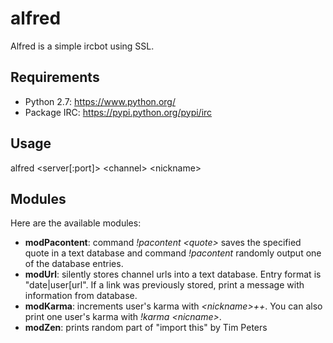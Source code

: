 # alfred
Alfred is a simple ircbot using SSL.

## Requirements
 * Python 2.7: https://www.python.org/
 * Package IRC: https://pypi.python.org/pypi/irc

## Usage
alfred \<server[:port]\> \<channel\> \<nickname\>

## Modules
Here are the available modules:
 * **modPacontent**: command _!pacontent \<quote\>_ saves the specified quote 
   in a text database and command _!pacontent_ randomly output one of the
   database entries.
 * **modUrl**: silently stores channel urls into a text database. Entry format
   is "date|user[url". If a link was previously stored, print a message with
   information from database.
 * **modKarma**: increments user's karma with _\<nickname\>++_. You can also print 
   one user's karma with _!karma \<nicname\>_.
 * **modZen**: prints random part of "import this" by Tim Peters
